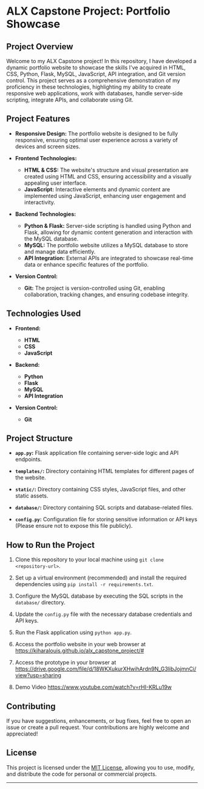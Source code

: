 # ALX Capstone Project: Portfolio Showcase

## Project Overview

Welcome to my ALX Capstone project! In this repository, I have developed a dynamic portfolio website to showcase the skills I've acquired in HTML, CSS, Python, Flask, MySQL, JavaScript, API integration, and Git version control. This project serves as a comprehensive demonstration of my proficiency in these technologies, highlighting my ability to create responsive web applications, work with databases, handle server-side scripting, integrate APIs, and collaborate using Git.

## Project Features

- **Responsive Design:** The portfolio website is designed to be fully responsive, ensuring optimal user experience across a variety of devices and screen sizes.

- **Frontend Technologies:**
  - **HTML & CSS:** The website's structure and visual presentation are created using HTML and CSS, ensuring accessibility and a visually appealing user interface.
  - **JavaScript:** Interactive elements and dynamic content are implemented using JavaScript, enhancing user engagement and interactivity.

- **Backend Technologies:**
  - **Python & Flask:** Server-side scripting is handled using Python and Flask, allowing for dynamic content generation and interaction with the MySQL database.
  - **MySQL:** The portfolio website utilizes a MySQL database to store and manage data efficiently.
  - **API Integration:** External APIs are integrated to showcase real-time data or enhance specific features of the portfolio.

- **Version Control:**
  - **Git:** The project is version-controlled using Git, enabling collaboration, tracking changes, and ensuring codebase integrity.

## Technologies Used

- **Frontend:**
  - **HTML**
  - **CSS**
  - **JavaScript**

- **Backend:**
  - **Python**
  - **Flask**
  - **MySQL**
  - **API Integration**

- **Version Control:**
  - **Git**

## Project Structure

- **`app.py`:** Flask application file containing server-side logic and API endpoints.
  
- **`templates/`:** Directory containing HTML templates for different pages of the website.
  
- **`static/`:** Directory containing CSS styles, JavaScript files, and other static assets.

- **`database/`:** Directory containing SQL scripts and database-related files.

- **`config.py`:** Configuration file for storing sensitive information or API keys (Please ensure not to expose this file publicly).

## How to Run the Project

1. Clone this repository to your local machine using `git clone <repository-url>`.

2. Set up a virtual environment (recommended) and install the required dependencies using `pip install -r requirements.txt`.

3. Configure the MySQL database by executing the SQL scripts in the `database/` directory.

4. Update the `config.py` file with the necessary database credentials and API keys.

5. Run the Flask application using `python app.py`.

6. Access the portfolio website in your web browser at https://kiharalouis.github.io/alx_capstone_project/#

7. Access the prototype in your browser at https://drive.google.com/file/d/18WKXukurXHwihArdn9N_G3libJojmnCi/view?usp=sharing

8. Demo Video https://www.youtube.com/watch?v=rHI-KRLu19w

## Contributing

If you have suggestions, enhancements, or bug fixes, feel free to open an issue or create a pull request. Your contributions are highly welcome and appreciated!

## License

This project is licensed under the [MIT License](LICENSE), allowing you to use, modify, and distribute the code for personal or commercial projects.

---
